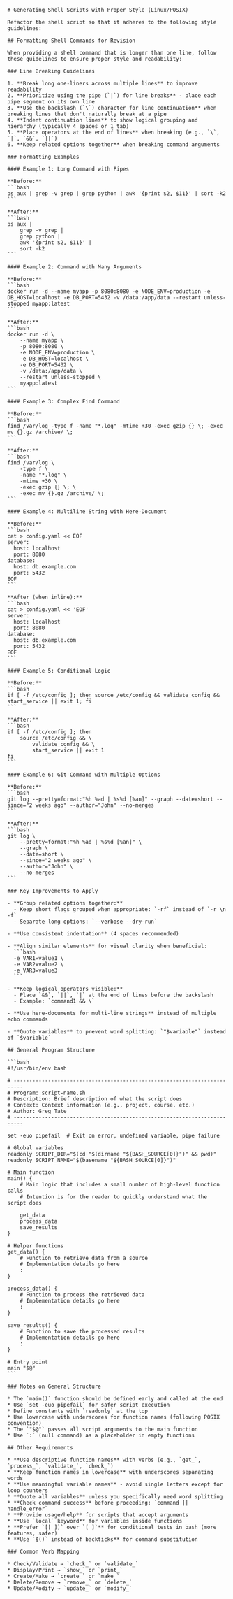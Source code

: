 ````instructions
# Generating Shell Scripts with Proper Style (Linux/POSIX)

Refactor the shell script so that it adheres to the following style guidelines:

## Formatting Shell Commands for Revision

When providing a shell command that is longer than one line, follow these guidelines to ensure proper style and readability:

### Line Breaking Guidelines

1. **Break long one-liners across multiple lines** to improve readability
2. **Prioritize using the pipe (`|`) for line breaks** - place each pipe segment on its own line
3. **Use the backslash (`\`) character for line continuation** when breaking lines that don't naturally break at a pipe
4. **Indent continuation lines** to show logical grouping and hierarchy (typically 4 spaces or 1 tab)
5. **Place operators at the end of lines** when breaking (e.g., `\`, `|`, `&&`, `||`)
6. **Keep related options together** when breaking command arguments

### Formatting Examples

#### Example 1: Long Command with Pipes

**Before:**
```bash
ps aux | grep -v grep | grep python | awk '{print $2, $11}' | sort -k2
```

**After:**
```bash
ps aux |
    grep -v grep |
    grep python |
    awk '{print $2, $11}' |
    sort -k2
```

#### Example 2: Command with Many Arguments

**Before:**
```bash
docker run -d --name myapp -p 8080:8080 -e NODE_ENV=production -e DB_HOST=localhost -e DB_PORT=5432 -v /data:/app/data --restart unless-stopped myapp:latest
```

**After:**
```bash
docker run -d \
    --name myapp \
    -p 8080:8080 \
    -e NODE_ENV=production \
    -e DB_HOST=localhost \
    -e DB_PORT=5432 \
    -v /data:/app/data \
    --restart unless-stopped \
    myapp:latest
```

#### Example 3: Complex Find Command

**Before:**
```bash
find /var/log -type f -name "*.log" -mtime +30 -exec gzip {} \; -exec mv {}.gz /archive/ \;
```

**After:**
```bash
find /var/log \
    -type f \
    -name "*.log" \
    -mtime +30 \
    -exec gzip {} \; \
    -exec mv {}.gz /archive/ \;
```

#### Example 4: Multiline String with Here-Document

**Before:**
```bash
cat > config.yaml << EOF
server:
  host: localhost
  port: 8080
database:
  host: db.example.com
  port: 5432
EOF
```

**After (when inline):**
```bash
cat > config.yaml << 'EOF'
server:
  host: localhost
  port: 8080
database:
  host: db.example.com
  port: 5432
EOF
```

#### Example 5: Conditional Logic

**Before:**
```bash
if [ -f /etc/config ]; then source /etc/config && validate_config && start_service || exit 1; fi
```

**After:**
```bash
if [ -f /etc/config ]; then
    source /etc/config && \
        validate_config && \
        start_service || exit 1
fi
```

#### Example 6: Git Command with Multiple Options

**Before:**
```bash
git log --pretty=format:"%h %ad | %s%d [%an]" --graph --date=short --since="2 weeks ago" --author="John" --no-merges
```

**After:**
```bash
git log \
    --pretty=format:"%h %ad | %s%d [%an]" \
    --graph \
    --date=short \
    --since="2 weeks ago" \
    --author="John" \
    --no-merges
```

### Key Improvements to Apply

- **Group related options together:**
  - Keep short flags grouped when appropriate: `-rf` instead of `-r \n -f`
  - Separate long options: `--verbose --dry-run`

- **Use consistent indentation** (4 spaces recommended)

- **Align similar elements** for visual clarity when beneficial:
  ```bash
  -e VAR1=value1 \
  -e VAR2=value2 \
  -e VAR3=value3
  ```

- **Keep logical operators visible:**
  - Place `&&`, `||`, `|` at the end of lines before the backslash
  - Example: `command1 && \`

- **Use here-documents for multi-line strings** instead of multiple echo commands

- **Quote variables** to prevent word splitting: `"$variable"` instead of `$variable`

## General Program Structure

```bash
#!/usr/bin/env bash

# -------------------------------------------------------------------------
# Program: script-name.sh
# Description: Brief description of what the script does
# Context: Context information (e.g., project, course, etc.)
# Author: Greg Tate
# -------------------------------------------------------------------------

set -euo pipefail  # Exit on error, undefined variable, pipe failure

# Global variables
readonly SCRIPT_DIR="$(cd "$(dirname "${BASH_SOURCE[0]}")" && pwd)"
readonly SCRIPT_NAME="$(basename "${BASH_SOURCE[0]}")"

# Main function
main() {
    # Main logic that includes a small number of high-level function calls
    # Intention is for the reader to quickly understand what the script does

    get_data
    process_data
    save_results
}

# Helper functions
get_data() {
    # Function to retrieve data from a source
    # Implementation details go here
    :
}

process_data() {
    # Function to process the retrieved data
    # Implementation details go here
    :
}

save_results() {
    # Function to save the processed results
    # Implementation details go here
    :
}

# Entry point
main "$@"
```

### Notes on General Structure

* The `main()` function should be defined early and called at the end
* Use `set -euo pipefail` for safer script execution
* Define constants with `readonly` at the top
* Use lowercase with underscores for function names (following POSIX convention)
* The `"$@"` passes all script arguments to the main function
* Use `:` (null command) as a placeholder in empty functions

## Other Requirements

* **Use descriptive function names** with verbs (e.g., `get_`, `process_`, `validate_`, `check_`)
* **Keep function names in lowercase** with underscores separating words
* **Use meaningful variable names** - avoid single letters except for loop counters
* **Quote all variables** unless you specifically need word splitting
* **Check command success** before proceeding: `command || handle_error`
* **Provide usage/help** for scripts that accept arguments
* **Use `local` keyword** for variables inside functions
* **Prefer `[[ ]]` over `[ ]`** for conditional tests in bash (more features, safer)
* **Use `$()` instead of backticks** for command substitution

### Common Verb Mapping

* Check/Validate → `check_` or `validate_`
* Display/Print → `show_` or `print_`
* Create/Make → `create_` or `make_`
* Delete/Remove → `remove_` or `delete_`
* Update/Modify → `update_` or `modify_`

````
